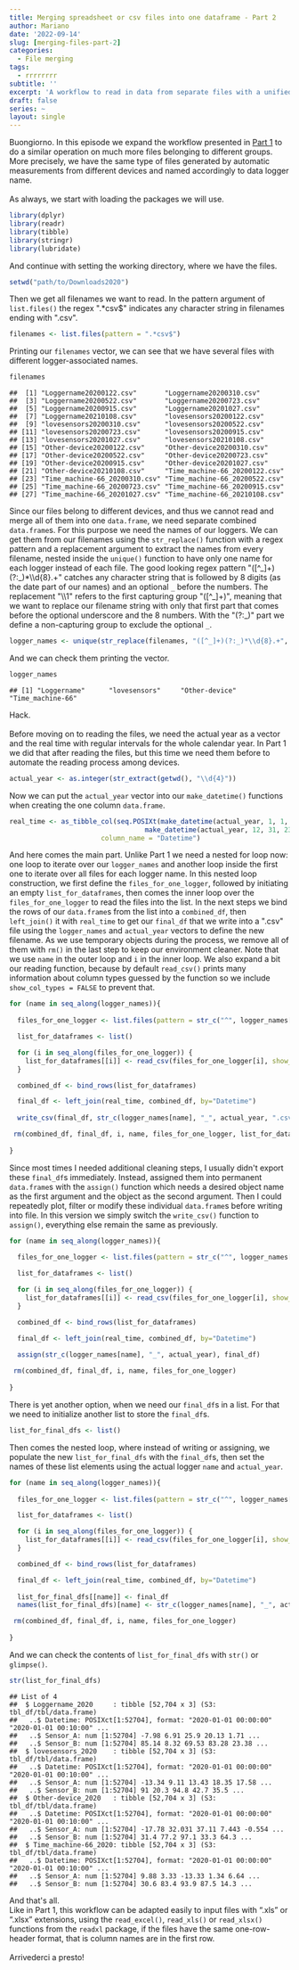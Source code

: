 ```yaml
---
title: Merging spreadsheet or csv files into one dataframe - Part 2
author: Mariano
date: '2022-09-14'
slug: [merging-files-part-2]
categories:
  - File merging
tags:
  - rrrrrrrr
subtitle: ''
excerpt: 'A workflow to read in data from separate files with a unified format, merge them into a single data frame, then export them as one file. Part 2 - bunches of files.'
draft: false
series: ~
layout: single
---
```


Buongiorno. In this episode we expand the workflow presented in [Part 1](https://datamariano.netlify.app/blog/2022-09-07-merging-spreadsheet-or-csv-files-into-one-dataframe-part-1/) to do a similar operation on much more files belonging to different groups. More precisely, we have the same type of files generated by automatic measurements from different devices and named accordingly to data logger name. \
\
As always, we start with loading the packages we will use.


```r
library(dplyr)
library(readr)
library(tibble)
library(stringr)
library(lubridate)
```

And continue with setting the working directory, where we have the files. 




```r
setwd("path/to/Downloads2020")
```

Then we get all filenames we want to read. In the pattern argument of `list.files()` the regex ".*csv$" indicates any character string in filenames ending with ".csv".


```r
filenames <- list.files(pattern = ".*csv$")
```

Printing our `filenames` vector, we can see that we have several files with different logger-associated names.


```r
filenames
```

```
##  [1] "Loggername20200122.csv"       "Loggername20200310.csv"      
##  [3] "Loggername20200522.csv"       "Loggername20200723.csv"      
##  [5] "Loggername20200915.csv"       "Loggername20201027.csv"      
##  [7] "Loggername20210108.csv"       "lovesensors20200122.csv"     
##  [9] "lovesensors20200310.csv"      "lovesensors20200522.csv"     
## [11] "lovesensors20200723.csv"      "lovesensors20200915.csv"     
## [13] "lovesensors20201027.csv"      "lovesensors20210108.csv"     
## [15] "Other-device20200122.csv"     "Other-device20200310.csv"    
## [17] "Other-device20200522.csv"     "Other-device20200723.csv"    
## [19] "Other-device20200915.csv"     "Other-device20201027.csv"    
## [21] "Other-device20210108.csv"     "Time_machine-66_20200122.csv"
## [23] "Time_machine-66_20200310.csv" "Time_machine-66_20200522.csv"
## [25] "Time_machine-66_20200723.csv" "Time_machine-66_20200915.csv"
## [27] "Time_machine-66_20201027.csv" "Time_machine-66_20210108.csv"
```

Since our files belong to different devices, and thus we cannot read and merge all of them into one `data.frame`, we need separate combined `data.frame`s. For this purpose we need the names of our loggers. We can get them from our filenames using the `str_replace()` function with a regex pattern and a replacement argument to extract the names from every filename, nested inside the `unique()` function to have only one name for each logger instead of each file. The good looking regex pattern "([^\_]+)(?:\_)\*\\\d{8}.+" catches any character string that is followed by 8 digits (as the date part of our names) and an optional `_` before the numbers. The replacement "\\\1" refers to the first capturing group "([^\_]+)", meaning that we want to replace our filename string with only that first part that comes before the optional underscore and the 8 numbers. With the "(?:\_)" part we define a non-capturing group to exclude the optional `_`.


```r
logger_names <- unique(str_replace(filenames, "([^_]+)(?:_)*\\d{8}.+", "\\1"))
```

And we can check them printing the vector.


```r
logger_names
```

```
## [1] "Loggername"      "lovesensors"     "Other-device"    "Time_machine-66"
```
Hack. \
\
Before moving on to reading the files, we need the actual year as a vector and the real time with regular intervals for the whole calendar year. In Part 1 we did that after reading the files, but this time we need them before to automate the reading process among devices.




```r
actual_year <- as.integer(str_extract(getwd(), "\\d{4}"))
```

Now we can put the `actual_year` vector into our `make_datetime()` functions when creating the one column `data.frame`.


```r
real_time <- as_tibble_col(seq.POSIXt(make_datetime(actual_year, 1, 1, 0, 0, 0), 
                                  make_datetime(actual_year, 12, 31, 23, 50, 0), 600), 
                       column_name = "Datetime")
```

And here comes the main part. Unlike Part 1 we need a nested for loop now: one loop to iterate over our `logger_names` and another loop inside the first one to iterate over all files for each logger name. In this nested loop construction, we first define the `files_for_one_logger`, followed by initiating an empty `list_for_dataframes`, then comes the inner loop over the `files_for_one_logger` to read the files into the list. In the next steps we bind the rows of our `data.frame`s from the list into a `combined_df`, then `left_join()` it with `real_time` to get our `final_df` that we write into a ".csv" file using the `logger_names` and `actual_year` vectors to define the new filename. As we use temporary objects during the process, we remove all of them with `rm()` in the last step to keep our environment cleaner. Note that we use `name` in the outer loop and `i` in the inner loop. We also expand a bit our reading function, because by default `read_csv()` prints many information about column types guessed by the function so we include `show_col_types = FALSE` to prevent that.


```r
for (name in seq_along(logger_names)){ 
  
  files_for_one_logger <- list.files(pattern = str_c("^", logger_names[name], ".*.csv"))

  list_for_dataframes <- list()

  for (i in seq_along(files_for_one_logger)) {
    list_for_dataframes[[i]] <- read_csv(files_for_one_logger[i], show_col_types = FALSE)
  }

  combined_df <- bind_rows(list_for_dataframes)

  final_df <- left_join(real_time, combined_df, by="Datetime")
  
  write_csv(final_df, str_c(logger_names[name], "_", actual_year, ".csv")) 

 rm(combined_df, final_df, i, name, files_for_one_logger, list_for_dataframes)
 
}
```

Since most times I needed additional cleaning steps, I usually didn't export these `final_df`s immediately. Instead, assigned them into permanent `data.frame`s with the `assign()` function which needs a desired object name as the first argument and the object as the second argument. Then I could repeatedly plot, filter or modify these individual `data.frame`s before writing into file. In this version we simply switch the `write_csv()` function to `assign()`, everything else remain the same as previously.


```r
for (name in seq_along(logger_names)){ 
  
  files_for_one_logger <- list.files(pattern = str_c("^", logger_names[name], ".*.csv"))

  list_for_dataframes <- list()

  for (i in seq_along(files_for_one_logger)) {
    list_for_dataframes[[i]] <- read_csv(files_for_one_logger[i], show_col_types = FALSE)
  }

  combined_df <- bind_rows(list_for_dataframes)

  final_df <- left_join(real_time, combined_df, by="Datetime")
  
  assign(str_c(logger_names[name], "_", actual_year), final_df) 

 rm(combined_df, final_df, i, name, files_for_one_logger)
 
}
```

There is yet another option, when we need our `final_df`s in a list. For that we need to initialize another list to store the `final_df`s.


```r
list_for_final_dfs <- list()
```

Then comes the nested loop, where instead of writing or assigning, we populate the new `list_for_final_dfs` with the `final_df`s, then set the names of these list elements using the actual logger `name` and `actual_year`.


```r
for (name in seq_along(logger_names)){ 
  
  files_for_one_logger <- list.files(pattern = str_c("^", logger_names[name], ".*.csv"))

  list_for_dataframes <- list()

  for (i in seq_along(files_for_one_logger)) {
    list_for_dataframes[[i]] <- read_csv(files_for_one_logger[i], show_col_types = FALSE)
  }

  combined_df <- bind_rows(list_for_dataframes)

  final_df <- left_join(real_time, combined_df, by="Datetime")
  
  list_for_final_dfs[[name]] <- final_df
  names(list_for_final_dfs)[name] <- str_c(logger_names[name], "_", actual_year)

 rm(combined_df, final_df, i, name, files_for_one_logger)
 
}
```

And we can check the contents of `list_for_final_dfs` with `str()` or `glimpse()`.


```r
str(list_for_final_dfs)
```

```
## List of 4
##  $ Loggername_2020     : tibble [52,704 x 3] (S3: tbl_df/tbl/data.frame)
##   ..$ Datetime: POSIXct[1:52704], format: "2020-01-01 00:00:00" "2020-01-01 00:10:00" ...
##   ..$ Sensor_A: num [1:52704] -7.98 6.91 25.9 20.13 1.71 ...
##   ..$ Sensor_B: num [1:52704] 85.14 8.32 69.53 83.28 23.38 ...
##  $ lovesensors_2020    : tibble [52,704 x 3] (S3: tbl_df/tbl/data.frame)
##   ..$ Datetime: POSIXct[1:52704], format: "2020-01-01 00:00:00" "2020-01-01 00:10:00" ...
##   ..$ Sensor_A: num [1:52704] -13.34 9.11 13.43 18.35 17.58 ...
##   ..$ Sensor_B: num [1:52704] 91 20.3 94.8 42.7 35.5 ...
##  $ Other-device_2020   : tibble [52,704 x 3] (S3: tbl_df/tbl/data.frame)
##   ..$ Datetime: POSIXct[1:52704], format: "2020-01-01 00:00:00" "2020-01-01 00:10:00" ...
##   ..$ Sensor_A: num [1:52704] -17.78 32.031 37.11 7.443 -0.554 ...
##   ..$ Sensor_B: num [1:52704] 31.4 77.2 97.1 33.3 64.3 ...
##  $ Time_machine-66_2020: tibble [52,704 x 3] (S3: tbl_df/tbl/data.frame)
##   ..$ Datetime: POSIXct[1:52704], format: "2020-01-01 00:00:00" "2020-01-01 00:10:00" ...
##   ..$ Sensor_A: num [1:52704] 9.88 3.33 -13.33 1.34 6.64 ...
##   ..$ Sensor_B: num [1:52704] 30.6 83.4 93.9 87.5 14.3 ...
```

And that's all. \
Like in Part 1, this workflow can be adapted easily to input files with “.xls” or “.xlsx” extensions, using the `read_excel()`, `read_xls()` or `read_xlsx()` functions from the `readxl` package, if the files have the same one-row-header format, that is column names are in the first row. \
\
Arrivederci a presto!
